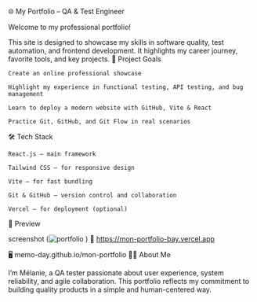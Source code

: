 🌐 My Portfolio – QA & Test Engineer

Welcome to my professional portfolio!

This site is designed to showcase my skills in software quality, test automation, and frontend development. It highlights my career journey, favorite tools, and key projects.
🚀 Project Goals

    Create an online professional showcase

    Highlight my experience in functional testing, API testing, and bug management

    Learn to deploy a modern website with GitHub, Vite & React

    Practice Git, GitHub, and Git Flow in real scenarios

🛠️ Tech Stack

    React.js – main framework

    Tailwind CSS – for responsive design

    Vite – for fast bundling

    Git & GitHub – version control and collaboration

    Vercel – for deployment (optional)

📸 Preview

screenshot (![portfolio](https://github.com/user-attachments/assets/77bd4468-c50e-460b-b281-0ea059af06e9)
)
🔗 https://mon-portfolio-bay.vercel.app

🖥️ memo-day.github.io/mon-portfolio 
👩‍💻 About Me

I’m Mélanie, a QA tester passionate about user experience, system reliability, and agile collaboration.
This portfolio reflects my commitment to building quality products in a simple and human-centered way.

